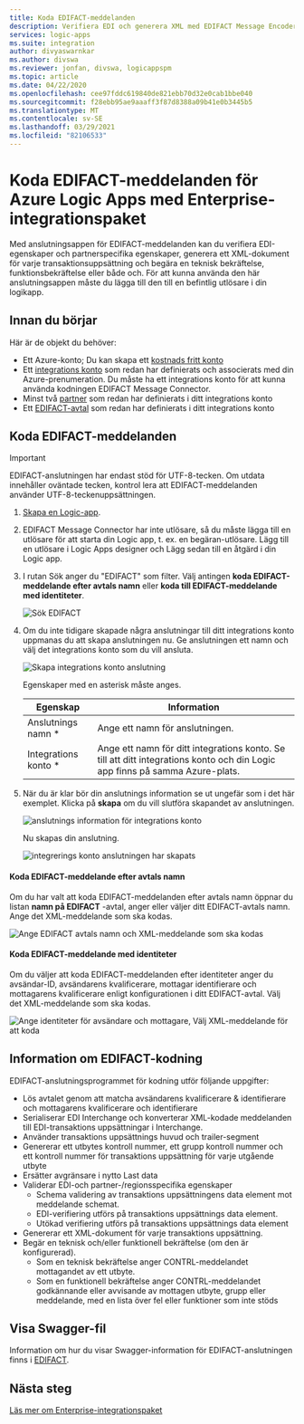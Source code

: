 ```yaml
---
title: Koda EDIFACT-meddelanden
description: Verifiera EDI och generera XML med EDIFACT Message Encoder för Azure Logic Apps med Enterprise-integrationspaket
services: logic-apps
ms.suite: integration
author: divyaswarnkar
ms.author: divswa
ms.reviewer: jonfan, divswa, logicappspm
ms.topic: article
ms.date: 04/22/2020
ms.openlocfilehash: cee97fddc619840de821ebb70d32e0cab1bbe040
ms.sourcegitcommit: f28ebb95ae9aaaff3f87d8388a09b41e0b3445b5
ms.translationtype: MT
ms.contentlocale: sv-SE
ms.lasthandoff: 03/29/2021
ms.locfileid: "82106533"
---
```

# <a name="encode-edifact-messages-for-azure-logic-apps-with-enterprise-integration-pack"></a>Koda EDIFACT-meddelanden för Azure Logic Apps med Enterprise-integrationspaket

Med anslutningsappen för EDIFACT-meddelanden kan du verifiera EDI-egenskaper och partnerspecifika egenskaper, generera ett XML-dokument för varje transaktionsuppsättning och begära en teknisk bekräftelse, funktionsbekräftelse eller både och.
För att kunna använda den här anslutningsappen måste du lägga till den till en befintlig utlösare i din logikapp.

## <a name="before-you-start"></a>Innan du börjar

Här är de objekt du behöver:

* Ett Azure-konto; Du kan skapa ett [kostnads fritt konto](https://azure.microsoft.com/free)
* Ett [integrations konto](logic-apps-enterprise-integration-create-integration-account.md) som redan har definierats och associerats med din Azure-prenumeration. Du måste ha ett integrations konto för att kunna använda kodningen EDIFACT Message Connector. 
* Minst två [partner](logic-apps-enterprise-integration-partners.md) som redan har definierats i ditt integrations konto
* Ett [EDIFACT-avtal](logic-apps-enterprise-integration-edifact.md) som redan har definierats i ditt integrations konto

## <a name="encode-edifact-messages"></a>Koda EDIFACT-meddelanden

> [!IMPORTANT]
> EDIFACT-anslutningen har endast stöd för UTF-8-tecken.
> Om utdata innehåller oväntade tecken, kontrol lera att EDIFACT-meddelanden använder UTF-8-teckenuppsättningen.

1. [Skapa en Logic-app](quickstart-create-first-logic-app-workflow.md).

2. EDIFACT Message Connector har inte utlösare, så du måste lägga till en utlösare för att starta din Logic app, t. ex. en begäran-utlösare. Lägg till en utlösare i Logic Apps designer och Lägg sedan till en åtgärd i din Logic app.

3.  I rutan Sök anger du "EDIFACT" som filter. Välj antingen **koda EDIFACT-meddelande efter avtals namn** eller **koda till EDIFACT-meddelande med identiteter**.
   
    ![Sök EDIFACT](media/logic-apps-enterprise-integration-edifact-encode/edifactdecodeimage1.png)  

3. Om du inte tidigare skapade några anslutningar till ditt integrations konto uppmanas du att skapa anslutningen nu. Ge anslutningen ett namn och välj det integrations konto som du vill ansluta.

    ![Skapa integrations konto anslutning](media/logic-apps-enterprise-integration-edifact-encode/edifactencodeimage1.png)  

    Egenskaper med en asterisk måste anges.

    | Egenskap | Information |
    | --- | --- |
    | Anslutnings namn * |Ange ett namn för anslutningen. |
    | Integrations konto * |Ange ett namn för ditt integrations konto. Se till att ditt integrations konto och din Logic app finns på samma Azure-plats. |

5.  När du är klar bör din anslutnings information se ut ungefär som i det här exemplet. Klicka på **skapa** om du vill slutföra skapandet av anslutningen.

    ![anslutnings information för integrations konto](media/logic-apps-enterprise-integration-edifact-encode/edifactencodeimage2.png)

    Nu skapas din anslutning.

    ![integrerings konto anslutningen har skapats](media/logic-apps-enterprise-integration-edifact-encode/edifactencodeimage4.png)

#### <a name="encode-edifact-message-by-agreement-name"></a>Koda EDIFACT-meddelande efter avtals namn

Om du har valt att koda EDIFACT-meddelanden efter avtals namn öppnar du listan **namn på EDIFACT** -avtal, anger eller väljer ditt EDIFACT-avtals namn. Ange det XML-meddelande som ska kodas.

![Ange EDIFACT avtals namn och XML-meddelande som ska kodas](media/logic-apps-enterprise-integration-edifact-encode/edifactencodeimage6.png)

#### <a name="encode-edifact-message-by-identities"></a>Koda EDIFACT-meddelande med identiteter

Om du väljer att koda EDIFACT-meddelanden efter identiteter anger du avsändar-ID, avsändarens kvalificerare, mottagar identifierare och mottagarens kvalificerare enligt konfigurationen i ditt EDIFACT-avtal. Välj det XML-meddelande som ska kodas.

![Ange identiteter för avsändare och mottagare, Välj XML-meddelande för att koda](media/logic-apps-enterprise-integration-edifact-encode/edifactencodeimage7.png)

## <a name="edifact-encode-details"></a>Information om EDIFACT-kodning

EDIFACT-anslutningsprogrammet för kodning utför följande uppgifter: 

* Lös avtalet genom att matcha avsändarens kvalificerare & identifierare och mottagarens kvalificerare och identifierare
* Serialiserar EDI Interchange och konverterar XML-kodade meddelanden till EDI-transaktions uppsättningar i Interchange.
* Använder transaktions uppsättnings huvud och trailer-segment
* Genererar ett utbytes kontroll nummer, ett grupp kontroll nummer och ett kontroll nummer för transaktions uppsättning för varje utgående utbyte
* Ersätter avgränsare i nytto Last data
* Validerar EDI-och partner-/regionsspecifika egenskaper
  * Schema validering av transaktions uppsättningens data element mot meddelande schemat.
  * EDI-verifiering utförs på transaktions uppsättnings data element.
  * Utökad verifiering utförs på transaktions uppsättnings data element
* Genererar ett XML-dokument för varje transaktions uppsättning.
* Begär en teknisk och/eller funktionell bekräftelse (om den är konfigurerad).
  * Som en teknisk bekräftelse anger CONTRL-meddelandet mottagandet av ett utbyte.
  * Som en funktionell bekräftelse anger CONTRL-meddelandet godkännande eller avvisande av mottagen utbyte, grupp eller meddelande, med en lista över fel eller funktioner som inte stöds

## <a name="view-swagger-file"></a>Visa Swagger-fil
Information om hur du visar Swagger-information för EDIFACT-anslutningen finns i [EDIFACT](/connectors/edifact/).

## <a name="next-steps"></a>Nästa steg
[Läs mer om Enterprise-integrationspaket](logic-apps-enterprise-integration-overview.md "Läs mer om Enterprise-integrationspaket") 

